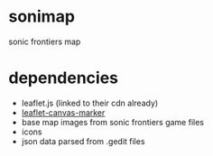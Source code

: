 # sonimap
sonic frontiers map

# dependencies
* leaflet.js (linked to their cdn already)
* [leaflet-canvas-marker](https://github.com/lipton-ice-tea/leaflet-canvas-markers)
* base map images from sonic frontiers game files
* icons
* json data parsed from .gedit files

